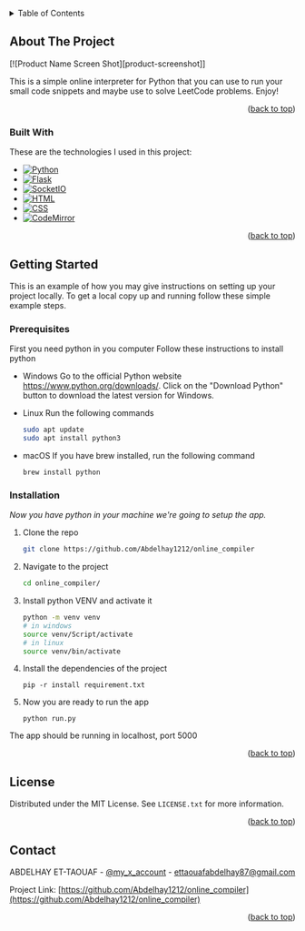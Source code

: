 <!-- Improved compatibility of back to top link: See: https://github.com/othneildrew/Best-README-Template/pull/73 -->
<a id="readme-top"></a>

<!-- TABLE OF CONTENTS -->
<details>
    <h1>Online Interpreter For Python</h1>
  <summary>Table of Contents</summary>
  <ol>
    <li>
      <a href="#about-the-project">About The Project</a>
      <ul>
        <li><a href="#built-with">Built With</a></li>
      </ul>
    </li>
    <li>
      <a href="#getting-started">Getting Started</a>
      <ul>
        <li><a href="#prerequisites">Prerequisites</a></li>
        <li><a href="#installation">Installation</a></li>
      </ul>
    </li>
    <li><a href="#usage">Usage</a></li>
    <li><a href="#roadmap">Roadmap</a></li>
    <li><a href="#contributing">Contributing</a></li>
    <li><a href="#license">License</a></li>
    <li><a href="#contact">Contact</a></li>
    <li><a href="#acknowledgments">Acknowledgments</a></li>
  </ol>
</details>



<!-- ABOUT THE PROJECT -->
## About The Project

[![Product Name Screen Shot][product-screenshot]]

This is a simple online interpreter for Python that you can use to run your small code snippets and maybe use to solve LeetCode problems. Enjoy!

<p align="right">(<a href="#readme-top">back to top</a>)</p>



### Built With

These are the technologies I used in this project:

* [![Python][Python-badge]][Python-url]
* [![Flask][Flask-badge]][Flask-url]
* [![SocketIO][SocketIO-badge]][SocketIO-url]
* [![HTML][HTML-badge]][HTML-url]
* [![CSS][CSS-badge]][CSS-url]
* [![CodeMirror][CodeMirror-badge]][CodeMirror-url]

<p align="right">(<a href="#readme-top">back to top</a>)</p>



<!-- GETTING STARTED -->
## Getting Started

This is an example of how you may give instructions on setting up your project locally.
To get a local copy up and running follow these simple example steps.

### Prerequisites

First you need python in you computer
Follow these instructions to install python

* Windows
    Go to the official Python website https://www.python.org/downloads/.
    Click on the "Download Python" button to download the latest version for Windows.

* Linux
    Run the following commands
    ```sh
    sudo apt update
    sudo apt install python3
    ```

* macOS
    If you have brew installed, run the following command
    ```
    brew install python
    ```

### Installation

_Now you have python in your machine we're going to setup the app._

1. Clone the repo
    ```sh
    git clone https://github.com/Abdelhay1212/online_compiler
    ```
2. Navigate to the project
    ```sh
    cd online_compiler/
    ```
3. Install python VENV and activate it
    ```sh
    python -m venv venv
    # in windows
    source venv/Script/activate
    # in linux
    source venv/bin/activate
    ```
4. Install the dependencies of the project
    ```
    pip -r install requirement.txt
    ```
5. Now you are ready to run the app
    ```
    python run.py
    ```

The app should be running in localhost, port 5000

<p align="right">(<a href="#readme-top">back to top</a>)</p>



<!-- LICENSE -->
## License

Distributed under the MIT License. See `LICENSE.txt` for more information.

<p align="right">(<a href="#readme-top">back to top</a>)</p>



<!-- CONTACT -->
## Contact

ABDELHAY ET-TAOUAF - [@my_x_account](https://x.com/abdelhay1212) - ettaouafabdelhay87@gmail.com

Project Link: [https://github.com/Abdelhay1212/online_compiler](https://github.com/Abdelhay1212/online_compiler)

<p align="right">(<a href="#readme-top">back to top</a>)</p>



<!-- MARKDOWN LINKS & IMAGES -->
<!-- https://www.markdownguide.org/basic-syntax/#reference-style-links -->


[Python-badge]: https://img.shields.io/badge/Python-3776AB?style=for-the-badge&logo=python&logoColor=white
[Python-url]: https://www.python.org/

[Flask-badge]: https://img.shields.io/badge/Flask-000000?style=for-the-badge&logo=flask&logoColor=white
[Flask-url]: https://flask.palletsprojects.com/

[SocketIO-badge]: https://img.shields.io/badge/Socket.IO-010101?style=for-the-badge&logo=socket.io&logoColor=white
[SocketIO-url]: https://socket.io/

[HTML-badge]: https://img.shields.io/badge/HTML5-E34F26?style=for-the-badge&logo=html5&logoColor=white
[HTML-url]: https://html.com/

[CSS-badge]: https://img.shields.io/badge/CSS3-1572B6?style=for-the-badge&logo=css3&logoColor=white
[CSS-url]: https://www.w3schools.com/css/

[CodeMirror-badge]: https://img.shields.io/badge/CodeMirror-2E9AFE?style=for-the-badge&logo=codemirror&logoColor=white
[CodeMirror-url]: https://codemirror.net/